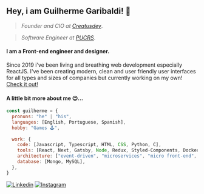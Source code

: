 ## Hey, i am Guilherme Garibaldi! 👋
> *Founder and CIO at [Creatusdev](https://github.com/Creatus-Desenvolvimento-de-Solucoes)*.

> *Software Engineer at [PUCRS](https://www.pucrs.br/)*.

#### I am a Front-end engineer and designer.
Since 2019 i've been living and breathing web development especially ReactJS. I've been creating modern, clean and user friendly user interfaces for all types and sizes of companies but currently working on my own! [Check it out!](https://creatusdev.com)

#### A little bit more about me 😉... 
```js
const guilherme = {
  pronuns: "he" | "his",
  languages: [English, Portuguese, Spanish],
  hobby: "Games 🕹️",
  
  work: {
    code: [Javascript, Typescript, HTML, CSS, Python, C],
    tools: [React, Next, Gatsby, Node, Redux, Styled-Components, Docker, Jest, Mocha, Nginx],
    architecture: ["event-driven", "microservices", "micro front-end", "design system pattern"],
    database: [Mongo, MySQL],
  },
}
```
<a href="www.linkedin.com/in/guigaribalde">![Linkedin](https://shields.io/badge/Linkedin-161-blue?logo=linkedin&style=social)</a>  <a href="https://www.instagram.com/guigaribalde/">![Instagram](https://shields.io/badge/Instagram-472-orange?logo=instagram&style=social)</a>
